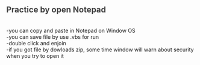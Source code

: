<h2 style = "color : #444">Practice by open Notepad</h2> <br>
	-you can copy and paste in Notepad on Window OS <br>
	-you can save file by use .vbs for run <br>
	-double click and enjoin <br>
	-if you got file by dowloads zip, some time window will warn about security when you try to open it <br>
